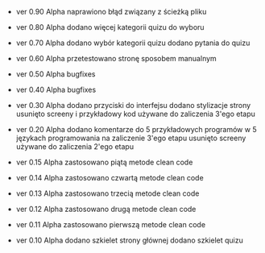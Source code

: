 - ver 0.90 Alpha
    naprawiono błąd związany z ścieżką pliku

- ver 0.80 Alpha
    dodano więcej kategorii quizu do wyboru

- ver 0.70 Alpha
    dodano wybór kategorii quizu
    dodano pytania do quizu

- ver 0.60 Alpha
    przetestowano stronę sposobem manualnym

- ver 0.50 Alpha
    bugfixes

- ver 0.40 Alpha
    bugfixes

- ver 0.30 Alpha
    dodano przyciski do interfejsu
    dodano stylizacje strony
    usunięto screeny i przykładowy kod używane do zaliczenia 3'ego etapu

- ver 0.20 Alpha
    dodano komentarze do 5 przykładowych programów w 5 językach programowania na zaliczenie 3'ego etapu
    usunięto screeny używane do zaliczenia 2'ego etapu

- ver 0.15 Alpha
    zastosowano piątą metode clean code

- ver 0.14 Alpha
    zastosowano czwartą metode clean code

- ver 0.13 Alpha
    zastosowano trzecią metode clean code

- ver 0.12 Alpha
    zastosowano drugą metode clean code

- ver 0.11 Alpha
    zastosowano pierwszą metode clean code

- ver 0.10 Alpha
    dodano szkielet strony głównej
    dodano szkielet quizu